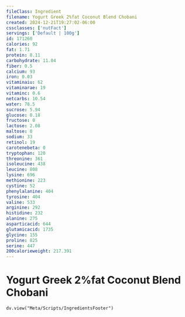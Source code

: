 ```yaml
---
fileClass: Ingredient
filename: Yogurt Greek 2%fat Coconut Blend Chobani
created: 2024-12-21T19:27:02-06:00
cssclasses: ['nutFact']
servings: ['Default | 100g']
id: 171260
calories: 92
fat: 1.71
protein: 8.11
carbohydrate: 11.04
fiber: 0.5
calcium: 93
iron: 0.03
vitaminaiu: 62
vitaminarae: 19
vitaminc: 0.6
netcarbs: 10.54
water: 78.5
sucrose: 5.94
glucose: 0.18
fructose: 0
lactose: 2.08
maltose: 0
sodium: 33
retinol: 19
carotenebeta: 0
tryptophan: 120
threonine: 361
isoleucine: 438
leucine: 808
lysine: 696
methionine: 223
cystine: 52
phenylalanine: 404
tyrosine: 404
valine: 533
arginine: 292
histidine: 232
alanine: 275
asparticacid: 644
glutamicacid: 1735
glycine: 155
proline: 825
serine: 447
200calorieweight: 217.391
---
```


# Yogurt Greek 2%fat Coconut Blend Chobani

```dataviewjs
dv.view("Meta/Scripts/IngredientsFooter")
```